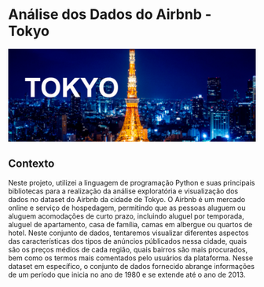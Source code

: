 #  Análise dos Dados do Airbnb - Tokyo

<p align="center"><img src="./image.jpg" ></p>

## Contexto

Neste projeto, utilizei a linguagem de programação Python e suas principais bibliotecas para a realização da análise exploratória e visualização dos dados no dataset do Airbnb da cidade de Tokyo. O Airbnb é um mercado online e serviço de hospedagem, permitindo que as pessoas aluguem ou aluguem acomodações de curto prazo, incluindo aluguel por temporada, aluguel de apartamento, casa de família, camas em albergue ou quartos de hotel. Neste conjunto de dados, tentaremos visualizar diferentes aspectos das características dos tipos de anúncios públicados nessa cidade, quais são os preços médios de cada região, quais bairros são mais procurados, bem como os termos mais comentados pelo usuários da plataforma. Nesse dataset em específico, o conjunto de dados fornecido abrange informações de um período que inicia no ano de 1980  e se extende até o ano de 2013.






